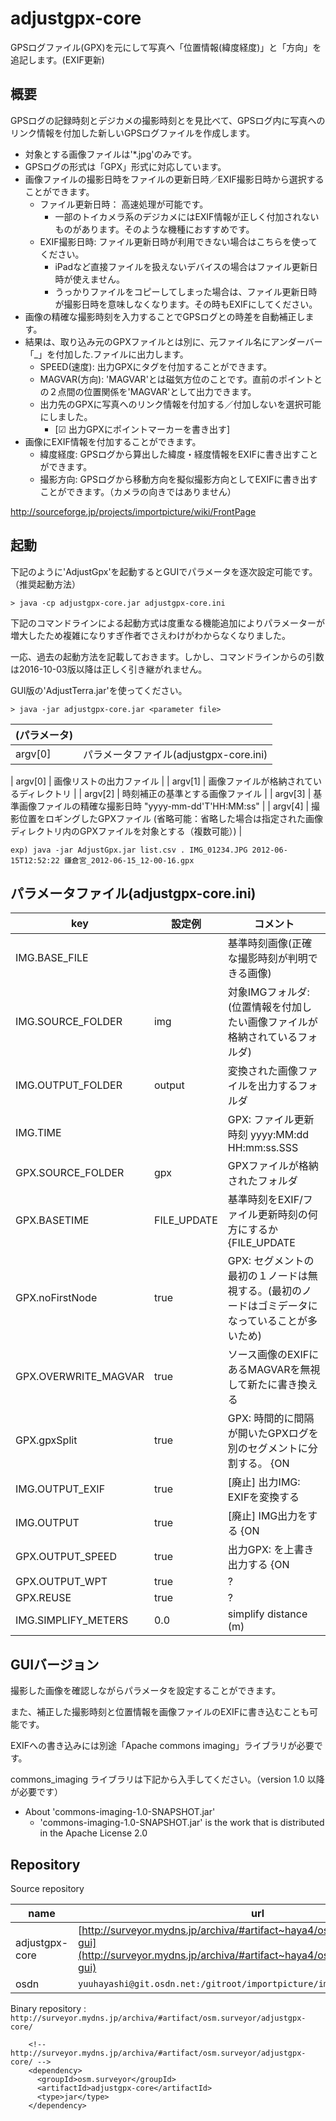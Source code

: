 # adjustgpx-core

GPSログファイル(GPX)を元にして写真へ「位置情報(緯度経度)」と「方向」を追記します。(EXIF更新)

## 概要

GPSログの記録時刻とデジカメの撮影時刻とを見比べて、GPSログ内に写真へのリンク情報を付加した新しいGPSログファイルを作成します。

- 対象とする画像ファイルは'*.jpg'のみです。
- GPSログの形式は「GPX」形式に対応しています。
- 画像ファイルの撮影日時をファイルの更新日時／EXIF撮影日時から選択することができます。
  - ファイル更新日時： 高速処理が可能です。
    - 一部のトイカメラ系のデジカメにはEXIF情報が正しく付加されないものがあります。そのような機種におすすめです。
  - EXIF撮影日時: ファイル更新日時が利用できない場合はこちらを使ってください。
    - iPadなど直接ファイルを扱えないデバイスの場合はファイル更新日時が使えません。
    - うっかりファイルをコピーしてしまった場合は、ファイル更新日時が撮影日時を意味しなくなります。その時もEXIFにしてください。
- 画像の精確な撮影時刻を入力することでGPSログとの時差を自動補正します。
- 結果は、取り込み元のGPXファイルとは別に、元ファイル名にアンダーバー「_」を付加した.ファイルに出力します。
  - SPEED(速度): 出力GPXに<speed>タグを付加することができます。
  - MAGVAR(方向): 'MAGVAR'とは磁気方位のことです。直前のポイントとの２点間の位置関係を'MAGVAR'として出力できます。
  - 出力先のGPXに写真へのリンク情報を付加する／付加しないを選択可能にしました。
    - [☑ 出力GPXにポイントマーカー<WPT>を書き出す]
- 画像にEXIF情報を付加することができます。
  - 緯度経度: GPSログから算出した緯度・経度情報をEXIFに書き出すことができます。
  - 撮影方向: GPSログから移動方向を擬似撮影方向としてEXIFに書き出すことができます。（カメラの向きではありません）

http://sourceforge.jp/projects/importpicture/wiki/FrontPage

## 起動

下記のように'AdjustGpx'を起動するとGUIでパラメータを逐次設定可能です。（推奨起動方法）

```
> java -cp adjustgpx-core.jar adjustgpx-core.ini
```

下記のコマンドラインによる起動方式は度重なる機能追加によりパラメーターが増大したため複雑になりすぎ作者でさえわけがわからなくなりました。

一応、過去の起動方法を記載しておきます。しかし、コマンドラインからの引数は2016-10-03版以降は正しく引き継がれません。

GUI版の'AdjustTerra.jar'を使ってください。

```
> java -jar adjustgpx-core.jar <parameter file>
```

| (パラメータ) |    |
| ----------- | --------------------------- |
| argv[0]     | パラメータファイル(adjustgpx-core.ini)  |

| argv[0]  | 画像リストの出力ファイル  |
| argv[1] | 画像ファイルが格納されているディレクトリ |
| argv[2] | 時刻補正の基準とする画像ファイル |
| argv[3] | 基準画像ファイルの精確な撮影日時 "yyyy-mm-dd'T'HH:MM:ss" |
| argv[4] | 撮影位置をロギングしたGPXファイル	(省略可能：省略した場合は指定された画像ディレクトリ内のGPXファイルを対象とする（複数可能）) |

```
exp) java -jar AdjustGpx.jar list.csv . IMG_01234.JPG 2012-06-15T12:52:22 鎌倉宮_2012-06-15_12-00-16.gpx
```

## パラメータファイル(adjustgpx-core.ini)

| key               | 設定例       | コメント    |
| ----------------- | ------------ | ------------------------------------------- |
| IMG.BASE_FILE     |              | 基準時刻画像(正確な撮影時刻が判明できる画像) |
| IMG.SOURCE_FOLDER | img          | 対象IMGフォルダ:(位置情報を付加したい画像ファイルが格納されているフォルダ) |
| IMG.OUTPUT_FOLDER | output       | 変換された画像ファイルを出力するフォルダ |
| IMG.TIME          |              | GPX: ファイル更新時刻 yyyy:MM:dd HH:mm:ss.SSS |
| GPX.SOURCE_FOLDER | gpx          | GPXファイルが格納されたフォルダ |
| GPX.BASETIME      | FILE_UPDATE  | 基準時刻をEXIF/ファイル更新時刻の何方にするか {FILE_UPDATE | EXIF_TIME}  |
| GPX.noFirstNode   | true         | GPX: <trkseg>セグメントの最初の１ノードは無視する。(最初のノードはゴミデータになっていることが多いため) |
| GPX.OVERWRITE_MAGVAR | true      | ソース画像のEXIFにあるMAGVARを無視して新たに書き換える |
| GPX.gpxSplit      | true         |  GPX: 時間的に間隔が開いたGPXログを別の<trkseg>セグメントに分割する。 {ON | OFF}  |
| IMG.OUTPUT_EXIF   | true         | [廃止] 出力IMG: EXIFを変換する    |
| IMG.OUTPUT        | true         | [廃止] IMG出力をする  {ON | OFF}    |
| GPX.OUTPUT_SPEED  | true         | 出力GPX: <SPEED>を上書き出力する {ON | OFF}    |
| GPX.OUTPUT_WPT    | true         | ?    |
| GPX.REUSE         | true         | ? |
| IMG.SIMPLIFY_METERS | 0.0          | simplify distance (m)  |



## GUIバージョン

撮影した画像を確認しながらパラメータを設定することができます。

また、補正した撮影時刻と位置情報を画像ファイルのEXIFに書き込むことも可能です。

EXIFへの書き込みには別途「Apache commons imaging」ライブラリが必要です。

commons_imaging ライブラリは下記から入手してください。（version 1.0 以降が必要です）

- About 'commons-imaging-1.0-SNAPSHOT.jar'
  - 'commons-imaging-1.0-SNAPSHOT.jar' is the work that is distributed in the Apache License 2.0

## Repository

Source repository

| name           | url                                                      |
| -------------- | -------------------------------------------------------- |
| adjustgpx-core | [http://surveyor.mydns.jp/archiva/#artifact~haya4/osm.surveyor/adjustgpx-gui](http://surveyor.mydns.jp/archiva/#artifact~haya4/osm.surveyor/adjustgpx-gui) |
| osdn   | `yuuhayashi@git.osdn.net:/gitroot/importpicture/importpicture.git` |

Binary repository : `http://surveyor.mydns.jp/archiva/#artifact/osm.surveyor/adjustgpx-core/`

```
    <!-- http://surveyor.mydns.jp/archiva/#artifact/osm.surveyor/adjustgpx-core/ -->
    <dependency>
      <groupId>osm.surveyor</groupId>
      <artifactId>adjustgpx-core</artifactId>
      <type>jar</type>
    </dependency>
```
